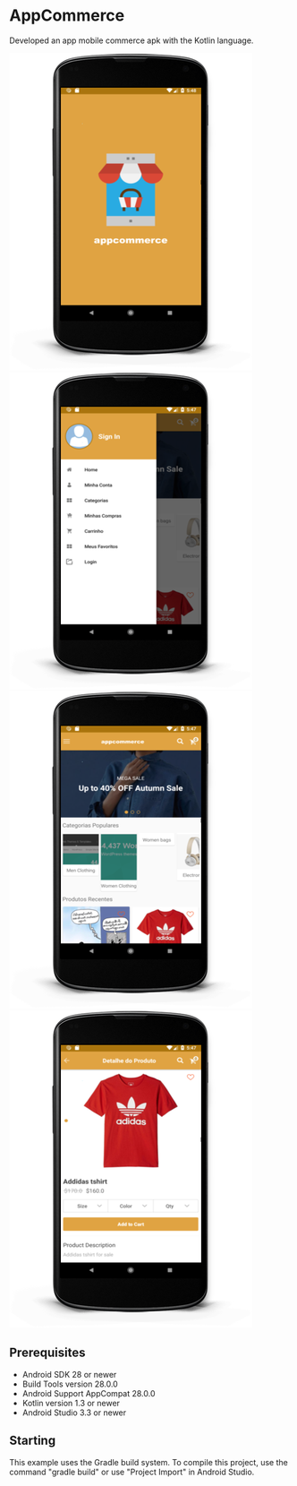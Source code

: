 # AppCommerce
 Developed an app mobile commerce apk with the Kotlin language.
 
 ![mobile commerce image 01](https://github.com/JonyPeixoto/AppCommerce-CybertimeUP/blob/main/image-appcommerce-01.png)
 ![mobile commerce image 02](https://github.com/JonyPeixoto/AppCommerce-CybertimeUP/blob/main/image-appcommerce-02.png)
 ![mobile commerce image 03](https://github.com/JonyPeixoto/AppCommerce-CybertimeUP/blob/main/image-appcommerce-03.png)
 ![mobile commerce image 04](https://github.com/JonyPeixoto/AppCommerce-CybertimeUP/blob/main/image-appcommerce-04.png)

 
 
 Prerequisites
--------------
- Android SDK 28 or newer
- Build Tools version 28.0.0
- Android Support AppCompat 28.0.0
- Kotlin version 1.3 or newer
- Android Studio 3.3 or newer


Starting
---------------
This example uses the Gradle build system. To compile this project, use the command "gradle build" or use "Project Import" in Android Studio.
